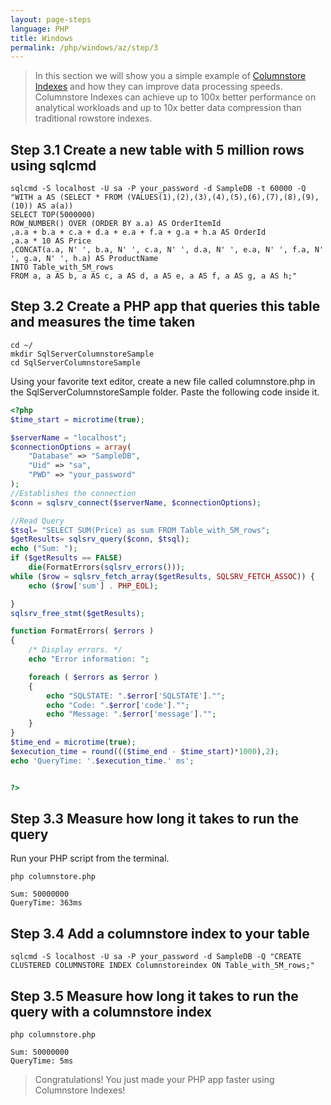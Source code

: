 ```yaml
---
layout: page-steps
language: PHP
title: Windows
permalink: /php/windows/az/step/3
---
```


> In this section we will show you a simple example of [Columnstore Indexes](https://docs.microsoft.com/en-us/sql/relational-databases/indexes/columnstore-indexes-overview) and how they can improve data processing speeds. Columnstore Indexes can achieve up to 100x better performance on analytical workloads and up to 10x better data compression than traditional rowstore indexes.

## Step 3.1 Create a new table with 5 million rows using sqlcmd

```terminal
sqlcmd -S localhost -U sa -P your_password -d SampleDB -t 60000 -Q "WITH a AS (SELECT * FROM (VALUES(1),(2),(3),(4),(5),(6),(7),(8),(9),(10)) AS a(a))
SELECT TOP(5000000)
ROW_NUMBER() OVER (ORDER BY a.a) AS OrderItemId
,a.a + b.a + c.a + d.a + e.a + f.a + g.a + h.a AS OrderId
,a.a * 10 AS Price
,CONCAT(a.a, N' ', b.a, N' ', c.a, N' ', d.a, N' ', e.a, N' ', f.a, N' ', g.a, N' ', h.a) AS ProductName
INTO Table_with_5M_rows
FROM a, a AS b, a AS c, a AS d, a AS e, a AS f, a AS g, a AS h;"
```

## Step 3.2 Create a PHP app that queries this table and measures the time taken

```terminal
cd ~/
mkdir SqlServerColumnstoreSample
cd SqlServerColumnstoreSample
```

Using your favorite text editor, create a new file called columnstore.php in the SqlServerColumnstoreSample folder. Paste the following code inside it.

```php
<?php
$time_start = microtime(true);

$serverName = "localhost";
$connectionOptions = array(
    "Database" => "SampleDB",
    "Uid" => "sa",
    "PWD" => "your_password"
);
//Establishes the connection
$conn = sqlsrv_connect($serverName, $connectionOptions);

//Read Query
$tsql= "SELECT SUM(Price) as sum FROM Table_with_5M_rows";
$getResults= sqlsrv_query($conn, $tsql);
echo ("Sum: ");
if ($getResults == FALSE)
    die(FormatErrors(sqlsrv_errors()));
while ($row = sqlsrv_fetch_array($getResults, SQLSRV_FETCH_ASSOC)) {
    echo ($row['sum'] . PHP_EOL);

}
sqlsrv_free_stmt($getResults);

function FormatErrors( $errors )
{
    /* Display errors. */
    echo "Error information: ";

    foreach ( $errors as $error )
    {
        echo "SQLSTATE: ".$error['SQLSTATE']."";
        echo "Code: ".$error['code']."";
        echo "Message: ".$error['message']."";
    }
}
$time_end = microtime(true);
$execution_time = round((($time_end - $time_start)*1000),2);
echo 'QueryTime: '.$execution_time.' ms';


?>
```

## Step 3.3 Measure how long it takes to run the query

Run your PHP script from the terminal.

```terminal
php columnstore.php
```

```results
Sum: 50000000
QueryTime: 363ms
```

## Step 3.4 Add a columnstore index to your table

```terminal
sqlcmd -S localhost -U sa -P your_password -d SampleDB -Q "CREATE CLUSTERED COLUMNSTORE INDEX Columnstoreindex ON Table_with_5M_rows;"
```

## Step 3.5 Measure how long it takes to run the query with a columnstore index

```terminal
php columnstore.php
```

```results
Sum: 50000000
QueryTime: 5ms
```

> Congratulations! You just made your PHP app faster using Columnstore Indexes!

